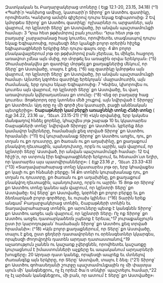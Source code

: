 
Զատկական եւ Բաղարջակերաց տոները
( Ելք 12.1-20, 23.15, 34.18)
(^1) «Պահի՛ր Կանխոց ամիսը, կատարի՛ր Տիրոջ՝ քո Աստծու զատիկը, որովհետեւ Կանխոց ամսին գիշերով դուրս եկաք
Եգիպտոսից։ 2 Եվ կմորթես Տիրոջ՝ քո Աստծու զատիկը՝ ոչխարներ ու արջառներ, այն վայրում, որ կընտրի Տերը՝ քո
Աստվածը, իր անվան պաշտամունքի համար։ 3 Դրա հետ թթխմորով բան չուտես։
Դրա հետ յոթ օր բաղարջ՝ չարչարանաց հաց կուտես, որովհետեւ տագնապով դուրս եկաք Եգիպտոսից, որպեսզի
ձեր կյանքի բոլոր օրերին հիշեք եգիպտացիների երկրից ձեր դուրս գալու օրը։ 4 Քո բոլոր բնակավայրերում յոթ օր
թթխմորով բան չերեւա, եւ մինչեւ հաջորդ առավոտ չմնա այն մսից, որ մորթել ես առաջին օրվա երեկոյան։
(^5) Չհամարձակվես քո զատիկը մորթել քո քաղաքներից մեկում, որ Տերը՝ քո Աստվածը, տալու է քեզ. (^6) այլ զատիկը
կմորթես այն վայրում, որ կընտրի Տերը՝ քո Աստվածը, իր անվան պաշտամունքի համար։ Այնտեղ կզոհես զատիկը
երեկոյան՝ մայրամուտին, այն ժամանակ, երբ դուրս եկար Եգիպտոսից։ 7 Կեփես, կխորովես ու կուտես այն վայրում, որ
կընտրի Տերը՝ քո Աստվածը, եւ վաղ առավոտյան կվերադառնաս քո տունը։
(^8) Վեց օր բաղարջ հաց կուտես։ Յոթերորդ օրը կտոնես մեծ շուքով. այն նվիրված է Տիրոջը՝ քո Աստծուն։ Այդ օրը ոչ
մի գործ չես կատարի, բացի անձնական պետքերից»։
**Շաբաթների կամ բերքի առաջնեկի տոնը
Հնձի տոնը**
( _Ելք_ 34.22, 23.16 _ա_ , _Ղեւտ_. 23.15-21)
(^9) «Այն օրվանից, երբ կսկսես մանգաղով հնձել ցորենը, կհաշվես յոթ շաբաթ 10 եւ կկատարես Շաբաթների տոնը՝
նվիրված Տիրոջը՝ քո Աստծուն. կբերեք ձեր կամավոր նվերները, համաձայն քեզ տրված Տիրոջ՝ քո Աստծու հրամանի։
(^11) Եվ կուրախանաք Տիրոջ՝ քո Աստծու առջեւ, դու, քո տղան ու քո դուստրը, քո ծառան ու քո աղախինը, քո քաղաքում
բնակվող ղեւտացին, պանդուխտը, որբն ու այրին, այն վայրում, որ կընտրի Տերը՝ Աստված, իր անվան պաշտամունքի
համար։ 12 Եվ հիշի՛ր, որ ստրուկ էիր եգիպտացիների երկրում, եւ հետամո՛ւտ եղիր, որ կատարես այս պատվիրանները»։
( _Ելք_ 23.16 _բ_ , _Ղեւտ_. 23.33-43)
(^13) «Տաղավարահարաց տոնը կկատարես յոթ օր, երբ կհավաքես քո կալի ու քո հնձանի բերքը։ 14 Քո տոնին
կուրախանաք դու, քո տղան ու դուստրը, քո ծառան ու քո աղախինը, քո քաղաքում բնակվող ղեւտացին, պանդուխտը,
որբն ու այրին։ 15 Յոթ օր Տիրոջ՝ քո Աստծու տոնը կանես այն վայրում, որ կընտրի Տերը՝ քո Աստվածը։ Եվ Տերը՝ քո
Աստվածը, կօրհնի քո բոլոր բերքը եւ քո ձեռնարկած բոլոր գործերը, եւ ուրախ կլինես։
(^16) Տարին երեք անգամ՝ Բաղարջակերաց տոնին, Շաբաթների տոնին եւ Տաղավարահարաց տոնին, քո արուները
պետք է կանգնեն Տիրոջ՝ քո Աստծու առջեւ այն վայրում, որ կընտրի Տերը։ Ոչ ոք Տիրոջ՝ քո Աստծու առջեւ դատարկաձեռն
չպետք է երեւա,^17 յուրաքանչյուրն ըստ իր կարողության՝ համաձայն Տիրոջ՝ քո Աստծու քեզ տրված հրամանի»։
(^18) «Այն բոլոր քաղաքներում, որ Տերը՝ քո Աստվածը, տալու է քեզ, ըստ ցեղերի դատավորներ ու օրենսգետներ
կկարգես, որպեսզի ժողովրդին դատեն արդար դատաստանով,^19 աչառություն չանեն ու կաշառք չվերցնեն, որովհետեւ
կաշառքը կուրացնում է իմաստունների աչքերը եւ ապականում արդարների խոսքերը։ 20 Արդար դատ կանեք, որպեսզի
ապրեք եւ մտնելով ժառանգեք այն երկիրը, որ Տերը՝ Աստված, տալու է ձեզ։
(^21) Տիրոջ՝ քո Աստծու զոհասեղանի շուրջը պաշտամունքային ոչ մի փայտյա սյուն մի՛ կանգնեցրու, ոչ էլ որեւէ ծա՛ռ
տնկիր՝ պաշտելու համար,^22 ոչ էլ արձան կանգնեցրու, մի բան, որ ատում է Տերը՝ քո Աստվածը»։

